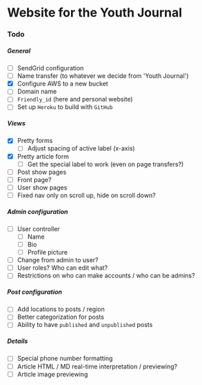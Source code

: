 # Website for the Youth Journal

### Todo

##### General
- [ ] SendGrid configuration
- [ ] Name transfer (to whatever we decide from 'Youth Journal')
- [x] Configure AWS to a new bucket
- [ ] Domain name
- [ ] `Friendly_id` (here and personal website)
- [ ] Set up `Heroku` to build with `GitHub`

##### Views
- [x] Pretty forms
  -  [ ] Adjust spacing of active label (x-axis)
- [x] Pretty article form
  - [ ] Get the special label to work (even on page transfers?)
- [ ] Post show pages
- [ ] Front page?
- [ ] User show pages
- [ ] Fixed nav only on scroll up, hide on scroll down?

##### Admin configuration
- [ ] User controller
  - [ ] Name
  - [ ] Bio
  - [ ] Profile picture
- [ ] Change from admin to user?
- [ ] User roles? Who can edit what?
- [ ] Restrictions on who can make accounts / who can be admins?

##### Post configuration
- [ ] Add locations to posts / region
- [ ] Better categorization for posts
- [ ] Ability to have `published` and `unpublished` posts

##### Details
- [ ] Special phone number formatting
- [ ] Article HTML / MD real-time interpretation / previewing?
- [ ] Article image previewing
